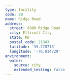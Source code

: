 ```yaml
---
type: facility
code: 80
name: Ridge Road
address:
  street: 8800 Ridge Road
  city: Ellicott City
  state: MD
  postal_code: 21043
  latitude: '39.278713'
  longitude: '-76.814729'
environment:
  water:
    source: city
    extended_testing: false
---
```


